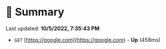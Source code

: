 # 📖 Summary
Last updated: **10/5/2022, 7:35:43 PM**

- `GET` [https://google.com](https://google.com) - **Up** (458ms)
